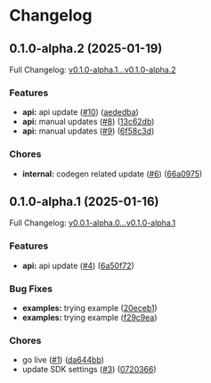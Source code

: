 # Changelog

## 0.1.0-alpha.2 (2025-01-19)

Full Changelog: [v0.1.0-alpha.1...v0.1.0-alpha.2](https://github.com/ittybit/sdk-python/compare/v0.1.0-alpha.1...v0.1.0-alpha.2)

### Features

* **api:** api update ([#10](https://github.com/ittybit/sdk-python/issues/10)) ([aededba](https://github.com/ittybit/sdk-python/commit/aededba7574249e2678c8496464156e2b1205e66))
* **api:** manual updates ([#8](https://github.com/ittybit/sdk-python/issues/8)) ([13c62db](https://github.com/ittybit/sdk-python/commit/13c62db9f686bf384bb4b5c57d48b8d339f1a866))
* **api:** manual updates ([#9](https://github.com/ittybit/sdk-python/issues/9)) ([6f58c3d](https://github.com/ittybit/sdk-python/commit/6f58c3d62693d293b2cbeeaf15c7ef3e696ad6b8))


### Chores

* **internal:** codegen related update ([#6](https://github.com/ittybit/sdk-python/issues/6)) ([66a0975](https://github.com/ittybit/sdk-python/commit/66a0975767b7c27611dfaa29577a0fe96ca55d39))

## 0.1.0-alpha.1 (2025-01-16)

Full Changelog: [v0.0.1-alpha.0...v0.1.0-alpha.1](https://github.com/ittybit/sdk-python/compare/v0.0.1-alpha.0...v0.1.0-alpha.1)

### Features

* **api:** api update ([#4](https://github.com/ittybit/sdk-python/issues/4)) ([6a50f72](https://github.com/ittybit/sdk-python/commit/6a50f7253f9c5cdf61dae874476540b36a3a697a))


### Bug Fixes

* **examples:** trying example ([20eceb1](https://github.com/ittybit/sdk-python/commit/20eceb1be3a3b3f19b9c1d31b22b62f906ef192e))
* **examples:** trying example ([f29c9ea](https://github.com/ittybit/sdk-python/commit/f29c9eaf443fefdd38d107d2321fa93dc4991e74))


### Chores

* go live ([#1](https://github.com/ittybit/sdk-python/issues/1)) ([da644bb](https://github.com/ittybit/sdk-python/commit/da644bbf112333becfcd12020fcdca1598e5843b))
* update SDK settings ([#3](https://github.com/ittybit/sdk-python/issues/3)) ([0720366](https://github.com/ittybit/sdk-python/commit/0720366a9daac1d6443091690fd8788fbfe755ca))

